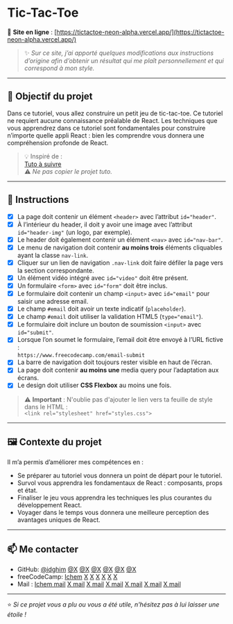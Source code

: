 # Tic-Tac-Toe

🔗 **Site en ligne** : [https://tictactoe-neon-alpha.vercel.app/](https://tictactoe-neon-alpha.vercel.app/)

> ✨ *Sur ce site, j’ai apporté quelques modifications aux instructions d’origine afin d’obtenir un résultat qui me plaît personnellement et qui correspond à mon style.*

---

## 🎯 Objectif du projet

Dans ce tutoriel, vous allez construire un petit jeu de tic-tac-toe. Ce tutoriel ne requiert aucune connaissance préalable de React. Les techniques que vous apprendrez dans ce tutoriel sont fondamentales pour construire n’importe quelle appli React : bien les comprendre vous donnera une compréhension profonde de React.

> 💡 Inspiré de :  
[Tuto à suivre](https://fr.react.dev/learn/tutorial-tic-tac-toe)  
⚠️ *Ne pas copier le projet tuto.*

---

## 📌 Instructions

- [x] La page doit contenir un élément `<header>` avec l’attribut `id="header"`.
- [x] À l’intérieur du header, il doit y avoir une image avec l’attribut `id="header-img"` (un logo, par exemple).
- [x] Le header doit également contenir un élément `<nav>` avec `id="nav-bar"`.
- [x] Le menu de navigation doit contenir **au moins trois** éléments cliquables ayant la classe `nav-link`.
- [x] Cliquer sur un lien de navigation `.nav-link` doit faire défiler la page vers la section correspondante.
- [x] Un élément vidéo intégré avec `id="video"` doit être présent.
- [x] Un formulaire `<form>` avec `id="form"` doit être inclus.
- [x] Le formulaire doit contenir un champ `<input>` avec `id="email"` pour saisir une adresse email.
- [x] Le champ `#email` doit avoir un texte indicatif (`placeholder`).
- [x] Le champ `#email` doit utiliser la validation HTML5 (`type="email"`).
- [x] Le formulaire doit inclure un bouton de soumission `<input>` avec `id="submit"`.
- [x] Lorsque l’on soumet le formulaire, l’email doit être envoyé à l’URL fictive :  
      `https://www.freecodecamp.com/email-submit`
- [x] La barre de navigation doit toujours rester visible en haut de l’écran.
- [x] La page doit contenir **au moins une** media query pour l’adaptation aux écrans.
- [x] Le design doit utiliser **CSS Flexbox** au moins une fois.

> ⚠️ **Important** : N'oublie pas d'ajouter le lien vers ta feuille de style dans le HTML :  
> `<link rel="stylesheet" href="styles.css">` 

---

## 🖼️ Contexte du projet


Il m’a permis d’améliorer mes compétences en :

- Se préparer au tutoriel vous donnera un point de départ pour le tutoriel.
- Survol vous apprendra les fondamentaux de React : composants, props et état.
- Finaliser le jeu vous apprendra les techniques les plus courantes du développement React.
- Voyager dans le temps vous donnera une meilleure perception des avantages uniques de React.


---

## 📫 Me contacter

- GitHub: [@idghim](https://github.com/idghim) [@X](https://github.com/x) [@X](https://github.com/x) [@X](https://github.com/x) [@X](https://github.com/x) [@X](https://github.com/x) [@X](https://github.com/x)   
- freeCodeCamp: [Ichem](https://www.freecodecamp.org/IchemD) [X](https://www.freecodecamp.org/X) [X](https://www.freecodecamp.org/X) [X](https://www.freecodecamp.org/X) [X](https://www.freecodecamp.org/X) [X](https://www.freecodecamp.org/X) [X](https://www.freecodecamp.org/X)
- Mail : [Ichem mail](ichemdghim@gmail.com) [X mail](X@gmail.com) [X mail](X@gmail.com) [X mail](X@gmail.com) [X mail](X@gmail.com) [X mail](X@gmail.com) [X mail](X@gmail.com)

---

⭐ *Si ce projet vous a plu ou vous a été utile, n'hésitez pas à lui laisser une étoile !*
